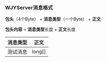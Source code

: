 ### WJYServer消息格式
**包头**（4个Byte） + **消息类型**（一个Byte） + **正文**

**包头内容** = **消息类型**长度 + **正文**长度

|消息类型| 正文 | 
|--------|------|
|测试消息|long[]|

   